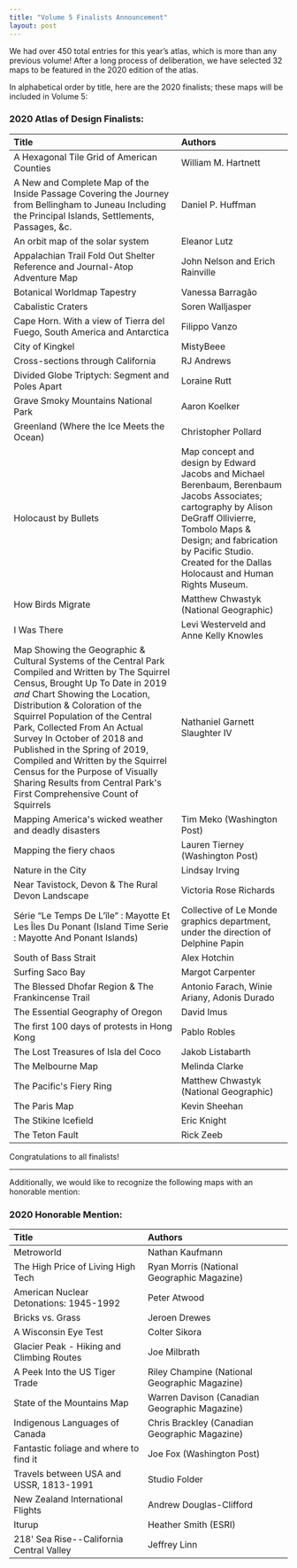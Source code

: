 ```yaml
---
title: "Volume 5 Finalists Announcement"
layout: post
---
```


We had over 450 total entries for this year’s atlas, which is more than any previous volume! After a long process of deliberation, we have selected 32 maps to be featured in the 2020 edition of the atlas.  

In alphabetical order by title, here are the 2020 finalists; these maps will be included in Volume 5:

### 2020 Atlas of Design Finalists: 
| Title | Authors |
| :--- | :--- |
| A Hexagonal Tile Grid of American Counties | William M. Hartnett |
| A New and Complete Map of the Inside Passage Covering the Journey from Bellingham to Juneau Including the Principal Islands, Settlements, Passages, &c. | Daniel P. Huffman |
| An orbit map of the solar system | Eleanor Lutz | 
| Appalachian Trail Fold Out Shelter Reference and Journal-Atop Adventure Map | John Nelson and Erich Rainville |
| Botanical Worldmap Tapestry | Vanessa Barragão |
| Cabalistic Craters | Soren Walljasper |
| Cape Horn. With a view of Tierra del Fuego, South America and Antarctica | Filippo Vanzo |
| City of Kingkel | MistyBeee |
| Cross-sections through California | RJ Andrews |
| Divided Globe Triptych: Segment and Poles Apart | Loraine Rutt |
| Grave Smoky Mountains National Park | Aaron Koelker |
| Greenland (Where the Ice Meets the Ocean) | Christopher Pollard |
| Holocaust by Bullets | Map concept and design by Edward Jacobs and Michael Berenbaum, Berenbaum Jacobs Associates; cartography by Alison DeGraff Ollivierre, Tombolo Maps & Design; and fabrication by Pacific Studio. Created for the Dallas Holocaust and Human Rights Museum. |
| How Birds Migrate | Matthew Chwastyk (National Geographic) |
| I Was There | Levi Westerveld and Anne Kelly Knowles | 
| Map Showing the Geographic & Cultural Systems of the Central Park Compiled and Written by The Squirrel Census, Brought Up To Date in 2019 *and* Chart Showing the Location, Distribution & Coloration of the Squirrel Population of the Central Park, Collected From An Actual Survey In October of 2018 and Published in the Spring of 2019, Compiled and Written by the Squirrel Census for the Purpose of Visually Sharing Results from Central Park's First Comprehensive Count of Squirrels | Nathaniel Garnett Slaughter IV |
| Mapping America's wicked weather and deadly disasters | Tim Meko (Washington Post) |
| Mapping the fiery chaos | Lauren Tierney (Washington Post) |
| Nature in the City | Lindsay Irving |
| Near Tavistock, Devon & The Rural Devon Landscape | Victoria Rose Richards |
| Série “Le Temps De L’île” : Mayotte Et Les Îles Du Ponant (Island Time Serie : Mayotte And Ponant Islands) | Collective of Le Monde graphics department, under the direction of Delphine Papin  |
| South of Bass Strait | Alex Hotchin |
| Surfing Saco Bay | Margot Carpenter |
| The Blessed Dhofar Region & The Frankincense Trail | Antonio Farach, Winie Ariany, Adonis Durado |
| The Essential Geography of Oregon | David Imus |
| The first 100 days of protests in Hong Kong | Pablo Robles |
| The Lost Treasures of Isla del Coco | Jakob Listabarth |
| The Melbourne Map | Melinda Clarke |
| The Pacific's Fiery Ring | Matthew Chwastyk (National Geographic) |
| The Paris Map | Kevin Sheehan |
| The Stikine Icefield | Eric Knight |
| The Teton Fault | Rick Zeeb |


Congratulations to all finalists! 

--- 

Additionally, we would like to recognize the following maps with an honorable mention: 
### 2020 Honorable Mention: 
| Title | Authors |
| :--- | :--- |
| Metroworld | Nathan Kaufmann | 
| The High Price of Living High Tech | Ryan Morris (National Geographic Magazine) | 
| American Nuclear Detonations: 1945-1992 | Peter Atwood | 
| Bricks vs. Grass | Jeroen Drewes | 
| A Wisconsin Eye Test | Colter Sikora | 
| Glacier Peak - Hiking and Climbing Routes | Joe Milbrath | 
| A Peek Into the US Tiger Trade | Riley Champine (National Geographic Magazine) | 
| State of the Mountains Map | Warren Davison (Canadian Geographic Magazine) | 
| Indigenous Languages of Canada | Chris Brackley (Canadian Geographic Magazine) | 
| Fantastic foliage and where to find it | Joe Fox (Washington Post) | 
| Travels between USA and USSR, 1813-1991 | Studio Folder | 
| New Zealand International Flights | Andrew Douglas-Clifford | 
| Iturup | Heather Smith (ESRI) | 
| 218' Sea Rise--California Central Valley | Jeffrey Linn | 

